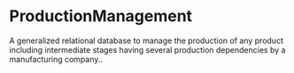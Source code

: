 # ProductionManagement
A generalized relational database to manage the production of any product including intermediate stages having several production dependencies by a manufacturing company..
